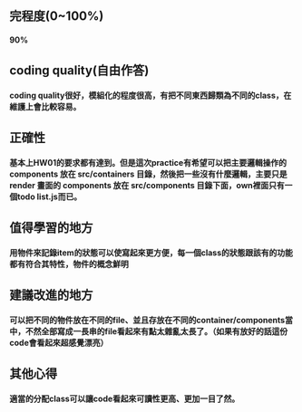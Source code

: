 ## 完程度(0~100%)
#### 90%
## coding quality(自由作答)
#### coding quality很好，模組化的程度很高，有把不同東西歸類為不同的class，在維護上會比較容易。
## 正確性
#### 基本上HW01的要求都有達到。但是這次practice有希望可以把主要邏輯操作的 components 放在 src/containers 目錄，然後把一些沒有什麼邏輯，主要只是 render 畫面的 components 放在 src/components 目錄下面，own裡面只有一個todo list.js而已。
## 值得學習的地方
####  用物件來記錄item的狀態可以使寫起來更方便，每一個class的狀態跟該有的功能都有符合其特性，物件的概念鮮明
## 建議改進的地方
#### 可以把不同的物件放在不同的file、並且存放在不同的container/components當中，不然全部寫成一長串的file看起來有點太雜亂太長了。（如果有放好的話這份code會看起來超感覺漂亮）
## 其他心得
#### 適當的分配class可以讓code看起來可讀性更高、更加一目了然。
